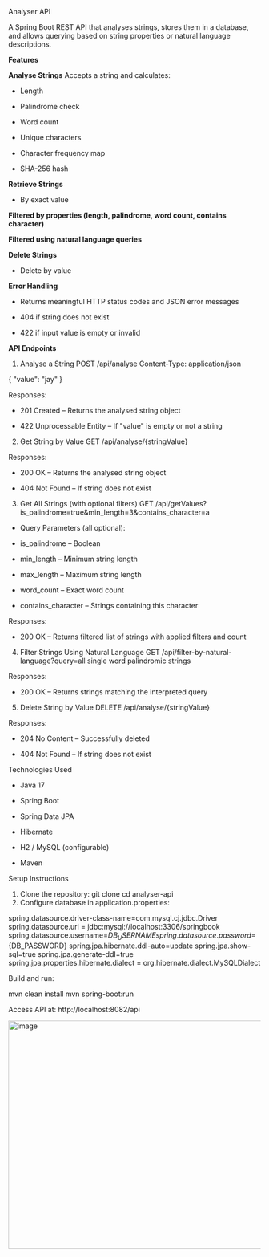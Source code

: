 Analyser API

A Spring Boot REST API that analyses strings, stores them in a database, and allows querying based on string properties or natural language descriptions.

**Features**

**Analyse Strings**
Accepts a string and calculates:

- Length

- Palindrome check

- Word count

- Unique characters

- Character frequency map

- SHA-256 hash

**Retrieve Strings**

- By exact value

**Filtered by properties (length, palindrome, word count, contains character)**

**Filtered using natural language queries**

**Delete Strings**

- Delete by value
  

**Error Handling**

- Returns meaningful HTTP status codes and JSON error messages

- 404 if string does not exist

- 422 if input value is empty or invalid

**API Endpoints**
1. Analyse a String
POST /api/analyse
Content-Type: application/json

{
  "value": "jay"
}


Responses:

- 201 Created – Returns the analysed string object

- 422 Unprocessable Entity – If "value" is empty or not a string

2. Get String by Value
GET /api/analyse/{stringValue}


Responses:

- 200 OK – Returns the analysed string object

- 404 Not Found – If string does not exist

3. Get All Strings (with optional filters)
GET /api/getValues?is_palindrome=true&min_length=3&contains_character=a


- Query Parameters (all optional):

- is_palindrome – Boolean

- min_length – Minimum string length

- max_length – Maximum string length

- word_count – Exact word count

- contains_character – Strings containing this character

Responses:

- 200 OK – Returns filtered list of strings with applied filters and count



4. Filter Strings Using Natural Language
GET /api/filter-by-natural-language?query=all single word palindromic strings


Responses:

- 200 OK – Returns strings matching the interpreted query

5. Delete String by Value
DELETE /api/analyse/{stringValue}


Responses:

- 204 No Content – Successfully deleted

- 404 Not Found – If string does not exist







Technologies Used

- Java 17

- Spring Boot

- Spring Data JPA

- Hibernate

- H2 / MySQL (configurable)

- Maven



Setup Instructions

1. Clone the repository: git clone <repo-url> cd analyser-api
2. Configure database in application.properties:


spring.datasource.driver-class-name=com.mysql.cj.jdbc.Driver
spring.datasource.url = jdbc:mysql://localhost:3306/springbook
spring.datasource.username=${DB_USERNAME}
spring.datasource.password=${DB_PASSWORD}
spring.jpa.hibernate.ddl-auto=update
spring.jpa.show-sql=true
spring.jpa.generate-ddl=true
spring.jpa.properties.hibernate.dialect = org.hibernate.dialect.MySQLDialect


Build and run:

mvn clean install
mvn spring-boot:run


Access API at: http://localhost:8082/api


<img width="1052" height="455" alt="image" src="https://github.com/user-attachments/assets/d4e1c2e0-a212-48e0-94a8-f76a1ca87366" />
